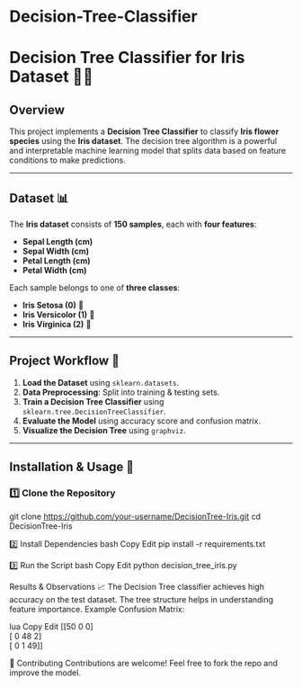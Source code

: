 # Decision-Tree-Classifier

# Decision Tree Classifier for Iris Dataset 🌿🌸  

## Overview  
This project implements a **Decision Tree Classifier** to classify **Iris flower species** using the **Iris dataset**. The decision tree algorithm is a powerful and interpretable machine learning model that splits data based on feature conditions to make predictions.  

---

## Dataset 📊  
The **Iris dataset** consists of **150 samples**, each with **four features**:  
- **Sepal Length (cm)**  
- **Sepal Width (cm)**  
- **Petal Length (cm)**  
- **Petal Width (cm)**  

Each sample belongs to one of **three classes**:  
- **Iris Setosa (0)** 🌿  
- **Iris Versicolor (1)** 🌺  
- **Iris Virginica (2)** 🌸  

---

## Project Workflow 🚀  
1. **Load the Dataset** using `sklearn.datasets`.  
2. **Data Preprocessing**: Split into training & testing sets.  
3. **Train a Decision Tree Classifier** using `sklearn.tree.DecisionTreeClassifier`.  
4. **Evaluate the Model** using accuracy score and confusion matrix.  
5. **Visualize the Decision Tree** using `graphviz`.  

---

## Installation & Usage 🔧  
### 1️⃣ Clone the Repository  
git clone https://github.com/your-username/DecisionTree-Iris.git
cd DecisionTree-Iris

2️⃣ Install Dependencies
bash
Copy
Edit
pip install -r requirements.txt

3️⃣ Run the Script
bash
Copy
Edit
python decision_tree_iris.py

Results & Observations 📈
The Decision Tree classifier achieves high accuracy on the test dataset.
The tree structure helps in understanding feature importance.
Example Confusion Matrix:

lua
Copy
Edit
[[50  0  0]  
 [ 0 48  2]  
 [ 0  1 49]]
 
📌 Contributing
Contributions are welcome! Feel free to fork the repo and improve the model.

